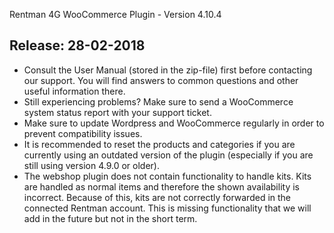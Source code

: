 Rentman 4G WooCommerce Plugin - Version 4.10.4

Release: 28-02-2018
-----------------------------
* Consult the User Manual (stored in the zip-file) first before contacting our support. You will find answers to common questions and other useful information there.
* Still experiencing problems? Make sure to send a WooCommerce system status report with your support ticket.
* Make sure to update Wordpress and WooCommerce regularly in order to prevent compatibility issues.
* It is recommended to reset the products and categories if you are currently using an outdated version of the plugin (especially if you are still using version 4.9.0 or older).
* The webshop plugin does not contain functionality to handle kits. Kits are handled as normal items and therefore the shown availability is incorrect. Because of this, kits are not correctly forwarded in the connected Rentman account. This is missing functionality that we will add in the future but not in the short term.